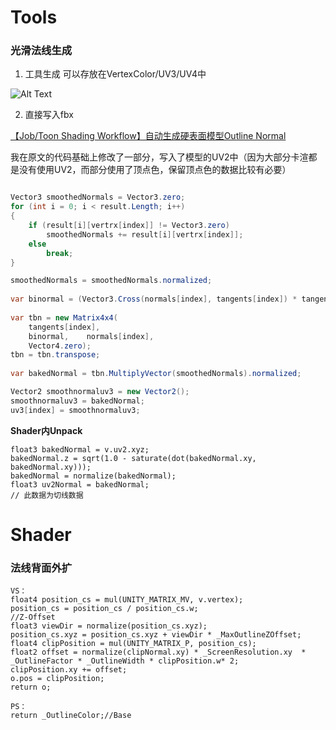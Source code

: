 # Tools

### 光滑法线生成
1. 工具生成
可以存放在VertexColor/UV3/UV4中

![Alt Text](20230128210110.png)

2. 直接写入fbx

[【Job/Toon Shading Workflow】自动生成硬表面模型Outline Normal](https://zhuanlan.zhihu.com/p/107664564)

我在原文的代码基础上修改了一部分，写入了模型的UV2中（因为大部分卡渲都是没有使用UV2，而部分使用了顶点色，保留顶点色的数据比较有必要）
```C#

Vector3 smoothedNormals = Vector3.zero;  
for (int i = 0; i < result.Length; i++)  
{  
    if (result[i][vertrx[index]] != Vector3.zero)  
        smoothedNormals += result[i][vertrx[index]];  
    else  
        break;  
}

smoothedNormals = smoothedNormals.normalized;  
  
var binormal = (Vector3.Cross(normals[index], tangents[index]) * tangents[index].w).normalized;  
  
var tbn = new Matrix4x4(  
    tangents[index],  
    binormal,    normals[index],  
    Vector4.zero);  
tbn = tbn.transpose;  
  
var bakedNormal = tbn.MultiplyVector(smoothedNormals).normalized;

Vector2 smoothnormaluv3 = new Vector2();  
smoothnormaluv3 = bakedNormal;  
uv3[index] = smoothnormaluv3;

```

**Shader内Unpack**
```hlsl
float3 bakedNormal = v.uv2.xyz;  
bakedNormal.z = sqrt(1.0 - saturate(dot(bakedNormal.xy, bakedNormal.xy)));  
bakedNormal = normalize(bakedNormal);  
float3 uv2Normal = bakedNormal;
// 此数据为切线数据
```

# Shader

### 法线背面外扩

```hlsl
VS：
float4 position_cs = mul(UNITY_MATRIX_MV, v.vertex);
position_cs = position_cs / position_cs.w;
//Z-Offset
float3 viewDir = normalize(position_cs.xyz);
position_cs.xyz = position_cs.xyz + viewDir * _MaxOutlineZOffset;
float4 clipPosition = mul(UNITY_MATRIX_P, position_cs);
float2 offset = normalize(clipNormal.xy) * _ScreenResolution.xy  * _OutlineFactor * _OutlineWidth * clipPosition.w* 2;
clipPosition.xy += offset;
o.pos = clipPosition;
return o;

PS：
return _OutlineColor;//Base
```